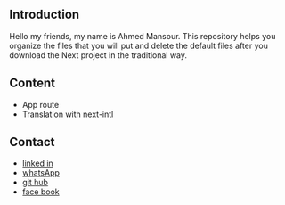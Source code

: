 <!-- @format -->

## Introduction

Hello my friends, my name is Ahmed Mansour. This repository helps you organize the files that you will put and delete the default files after you download the Next project in the traditional way.

## Content

-   App route
-   Translation with next-intl

## Contact

-   [linked in](https://www.linkedin.com/in/ahmed-mansour-hamed/)
-   [whatsApp](https://wa.me/201019472864?text=Hello%20Engineer%20Ahmed)
-   [git hub](https://github.com/ahmedmansour779)
-   [face book](https://www.facebook.com/ahmed.mask.184)
